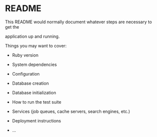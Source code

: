 # README

This README would normally document whatever steps are necessary to get the                     

application up and running.        

Things you may want to cover:                                                                        
                                
* Ruby version              
  
* System dependencies                                                    
                              
* Configuration           
    
* Database creation      
  
* Database initialization      

* How to run the test suite

* Services (job queues, cache servers, search engines, etc.)

* Deployment instructions
  
* ...
